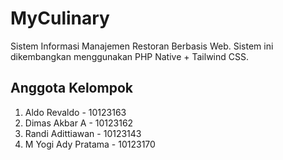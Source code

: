 
# MyCulinary

Sistem Informasi Manajemen Restoran Berbasis Web. Sistem ini dikembangkan menggunakan PHP Native + Tailwind CSS.
## Anggota Kelompok

1. Aldo Revaldo - 10123163
2. Dimas Akbar A - 10123162
3. Randi Adittiawan - 10123143
4. M Yogi Ady Pratama - 10123170

